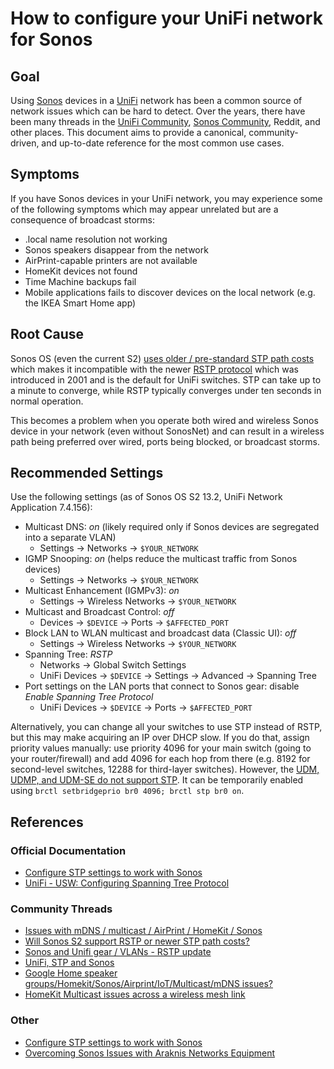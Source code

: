 # How to configure your UniFi network for Sonos

## Goal

Using [Sonos](http://www.sonos.com) devices in a [UniFi](https://www.ui.com/consoles/) network has been a common source of network issues which can be hard to detect. Over the years, there have been many threads in the [UniFi Community](https://community.ui.com), [Sonos Community](https://en.community.sonos.com), Reddit, and other places. This document aims to provide a canonical, community-driven, and up-to-date reference for the most common use cases.

## Symptoms

If you have Sonos devices in your UniFi network, you may experience some of the following symptoms which may appear unrelated but are a consequence of broadcast storms:

- .local name resolution not working
- Sonos speakers disappear from the network
- AirPrint-capable printers are not available
- HomeKit devices not found
- Time Machine backups fail
- Mobile applications fails to discover devices on the local network (e.g. the IKEA Smart Home app)

## Root Cause

Sonos OS (even the current S2) [uses older / pre-standard STP path costs](https://en.community.sonos.com/advanced-setups-229000/will-sonos-s2-support-rstp-or-newer-stp-path-costs-6841084) which makes it incompatible with the newer [RSTP protocol](https://en.wikipedia.org/wiki/Spanning_Tree_Protocol#Rapid_Spanning_Tree_Protocol) which was introduced in 2001 and is the default for UniFi switches. STP can take up to a minute to converge, while RSTP typically converges under ten seconds in normal operation.

This becomes a problem when you operate both wired and wireless Sonos device in your network (even without SonosNet) and can result in a wireless path being preferred over wired, ports being blocked, or broadcast storms.

## Recommended Settings

Use the following settings (as of Sonos OS S2 13.2, UniFi Network Application 7.4.156):

- Multicast DNS: _on_ (likely required only if Sonos devices are segregated into a separate VLAN)
  - Settings -> Networks -> `$YOUR_NETWORK`
- IGMP Snooping: _on_ (helps reduce the multicast traffic from Sonos devices)
  - Settings -> Networks -> `$YOUR_NETWORK`
- Multicast Enhancement (IGMPv3): _on_
  - Settings -> Wireless Networks -> `$YOUR_NETWORK`
- Multicast and Broadcast Control: _off_
  - Devices -> `$DEVICE` -> Ports -> `$AFFECTED_PORT`
- Block LAN to WLAN multicast and broadcast data (Classic UI): _off_
  - Settings -> Wireless Networks -> `$YOUR_NETWORK`
- Spanning Tree: _RSTP_
  - Networks -> Global Switch Settings
  - UniFi Devices -> `$DEVICE` -> Settings -> Advanced -> Spanning Tree
- Port settings on the LAN ports that connect to Sonos gear: disable _Enable Spanning Tree Protocol_
  - UniFi Devices -> `$DEVICE` -> Ports -> `$AFFECTED_PORT`

Alternatively, you can change all your switches to use STP instead of RSTP, but this may make acquiring an IP over DHCP slow. If you do that, assign priority values manually: use priority 4096 for your main switch (going to your router/firewall) and add 4096 for each hop from there (e.g. 8192 for second-level switches, 12288 for third-layer switches). However, the [UDM, UDMP, and UDM-SE do not support STP](https://community.ui.com/questions/UDM-Pro-Ability-to-Toggle-from-RTSP-to-STP/45c8751b-2611-4e78-a779-6846b2dbb9a2). It can be temporarily enabled using `brctl setbridgeprio br0 4096; brctl stp br0 on`.

## References

### Official Documentation
- [Configure STP settings to work with Sonos](https://support.sonos.com/s/article/2118?language=en_US)
- [UniFi - USW: Configuring Spanning Tree Protocol](https://help.ui.com/hc/en-us/articles/360006836773-UniFi-USW-Configuring-Spanning-Tree-Protocol)

### Community Threads
- [Issues with mDNS / multicast / AirPrint / HomeKit / Sonos](https://community.ui.com/questions/Issues-with-mDNS-multicast-AirPrint-HomeKit-Sonos/3d103b00-f1fa-40e0-8c49-ec0a0121e93c)
- [Will Sonos S2 support RSTP or newer STP path costs?](https://en.community.sonos.com/advanced-setups-229000/will-sonos-s2-support-rstp-or-newer-stp-path-costs-6841084)
- [Sonos and Unifi gear / VLANs - RSTP update](https://en.community.sonos.com/advanced-setups-229000/sonos-and-unifi-gear-vlans-rstp-update-6830571)
- [UniFi, STP and Sonos](https://community.ui.com/questions/UniFi-STP-and-Sonos/7f72d9cf-6511-42f6-b6bc-d9b5efb7cb19)
- [Google Home speaker groups/Homekit/Sonos/Airprint/IoT/Multicast/mDNS issues?](https://community.ui.com/questions/Google-Home-speaker-groups-Homekit-Sonos-Airprint-IoT-Multicast-mDNS-issues/294320bd-be6d-4745-b74c-eba70f40958c)
- [HomeKit Multicast issues across a wireless mesh link](https://community.ui.com/questions/HomeKit-Multicast-issues-across-a-wireless-mesh-link/106e0fca-b10a-42b5-9100-4848719e8b84)

### Other

- [Configure STP settings to work with Sonos](https://support.sonos.com/en-us/article/configure-stp-settings-to-work-with-sonos)
- [Overcoming Sonos Issues with Araknis Networks Equipment](https://www.snapav.com/wcsstore/ExtendedSitesCatalogAssetStore/attachments/documents/Networking/SupportDocuments/Sonos_TSB.pdf)
